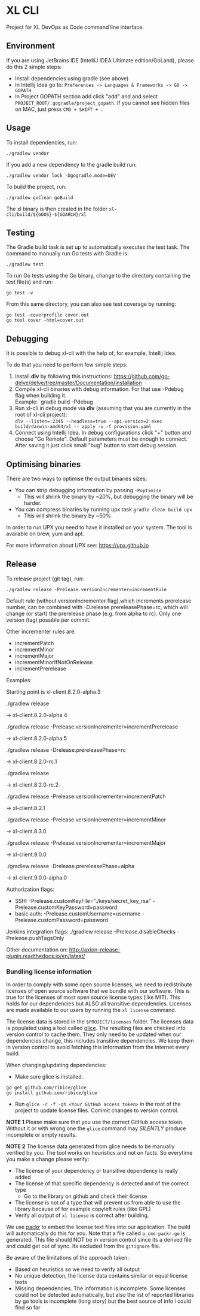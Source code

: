 # XL CLI

Project for XL DevOps as Code command line interface.

## Environment

If you are using JetBrains IDE (IntelliJ IDEA Ultimate edition/GoLand), please do this 2 simple steps:

* Install dependencies using gradle (see above)
* In Intellij Idea go to: `Preferences -> Languages & Frameworks -> GO -> GOPATH`
* In Project GOPATH section add click "add" and and select `PROJECT_ROOT/.gogradle/project_gopath`. 
If you cannot see hidden files on MAC, just press `CMD + SHIFT + .`

## Usage

To install dependencies, run:
```
./gradlew vendor
```
If you add a new dependency to the gradle build run: 
```
./gradlew vendor lock -Dgogradle.mode=DEV 
```

To build the project, run:
```
./gradlew goClean goBuild
```
The xl binary is then created in the folder `xl-cli/build/${GOOS}-${GOARCH}/xl`

## Testing

The Gradle build task is set up to automatically executes the test task. The command to manually run Go tests with Gradle is:
```
./gradlew test
```

To run Go tests using the Go binary, change to the directory containing the test file(s) and run:
```
go test -v
```
From this same directory, you can also see test coverage by running:
```
go test -coverprofile cover.out
go tool cover -html=cover.out
```

## Debugging

It is possible to debug xl-cli with the help of, for example, Intellij Idea.

To do that you need to perform few simple steps:
1) Install **dlv** by following this instructions: https://github.com/go-delve/delve/tree/master/Documentation/installation
2) Compile xl-cli binaries with debug information. For that use -Pdebug flag when building it.<br>Example: `gradle build -Pdebug
3) Run xl-cli in debug mode via **dlv** (assuming that you are currently in the root of xl-cli project):<br>
`dlv --listen=:2345 --headless=true --api-version=2 exec build/darwin-amd64/xl -- apply -v -f provision.yaml`
4) Connect using Intellij Idea. In debug configurations click "+" button and choose "Go Remote". Default parameters must be enough to connect.<br>
After saving it just click small "bug" button to start debug session.

## Optimising binaries

There are two ways to optimise the output binaries sizes: 

* You can strip debugging information by passing `-Poptimise`.
  * This will shrink the binary by ~20%, but debugging the binary will be harder.
* You can compress binaries by running upx task `gradle clean build upx`
  * This will shrink the binary by ~50%

In order to run UPX you need to have it installed on your system. The tool is available on brew, yum and apt.

For more information about UPX see: https://upx.github.io

## Release
To release project (git tag), run:
```
./gradlew release -Prelease.versionIncrementer=incrementRule
```
Default rule (without versionIncrementer flag),which increments prerelease number, can be combined with -D.release.prereleasePhase=rc, 
which will change (or start) the prerelease phase (e.g. from alpha to rc). Only one version (tag) possible per commit.

Other incrementer rules are:
* incrementPatch
* incrementMinor
* incrementMajor
* incrementMinorIfNotOnRelease
* incrementPrerelease

Examples:

Starting point is xl-client.8.2.0-alpha.3

./gradlew release

-> xl-client.8.2.0-alpha.4

./gradlew release -Prelease.versionIncrementer=incrementPrerelease

-> xl-client.8.2.0-alpha.5

./gradlew release -Drelease.prereleasePhase=rc

-> xl-client.8.2.0-rc.1

./gradlew release

-> xl-client.8.2.0-rc.2

./gradlew release -Prelease.versionIncrementer=incrementPatch

-> xl-client.8.2.1

./gradlew release -Prelease.versionIncrementer=incrementMinor

-> xl-client.8.3.0

./gradlew release -Prelease.versionIncrementer=incrementMajor

-> xl-client.9.0.0

./gradlew release -Drelease.prereleasePhase=alpha

-> xl-client.9.0.0-alpha.0

Authorization flags:
* SSH: -Prelease.customKeyFile="./keys/secret_key_rsa" -Prelease.customKeyPassword=password
* basic auth: -Prelease.customUsername=username -Prelease.customPassword=password

Jenkins integration flags: ./gradlew release -Prelease.disableChecks -Prelease.pushTagsOnly

Other documentation on: http://axion-release-plugin.readthedocs.io/en/latest/

### Bundling license information

In order to comply with some open source licenses, we need to redistribute licenses of open source software that we bundle with our software. This is true for the licenses of most open source license types (like MIT). This holds for our dependencies but ALSO all transitive dependencies. Licenses are made available to our users by running the `xl license` command.

The license data is stored in the `$PROJECT/licenses` folder. The licenses data is populated using a tool called [glice](https://github.com/ribice/glice). The resulting files are checked into version control to cache them. They only need to be updated when our dependencies change, this includes transitive dependencies. We keep them in version control to avoid fetching this information from the internet every build.

When changing/updating dependencies:
* Make sure glice is installed. 
```
go get github.com/ribice/glice
go install github.com/ribice/glice
```
* Run `glice -r -f -gh <Your GitHub access token>` in the root of the project to update license files. Commit changes to version control.

**NOTE 1**
Please make sure that you use the correct GitHub access token. Without it or with wrong one the `glice` command may *SILENTLY* produce incomplete or empty results.

**NOTE 2** The license data generated from glice needs to be manually verified by you. The tool works on heuristics and not on facts. So everytime you make a change please verify:
* The license of your dependency or transitive dependency is really added
* The license of that specific dependency is detected and of the correct type
  * Go to the library on github and check their license
* The license is not of a type that will prevent us from able to use the library because of for example copyleft rules (like GPL)
* Verify all output of `xl license` is correct after building.

We use [packr](https://github.com/gobuffalo/packr) to embed the license text files into our application. The build will automatically do this for you. Note that a file called `a_cmd-packr.go` is generated. This file should NOT be in version control since its a derived file and could get out of sync. Its excluded from the `gitignore` file. 

Be aware of the limitations of the approach taken:
* Based on heuristics so we need to verify all output
* No unique detection, the license data contains similar or equal license texts
* Missing dependencies. The information is incomplete. Some licenses could not be detected automatically, but also the list of reported libraries by go tools is incomplete (long story) but the best source of info i could find so far
